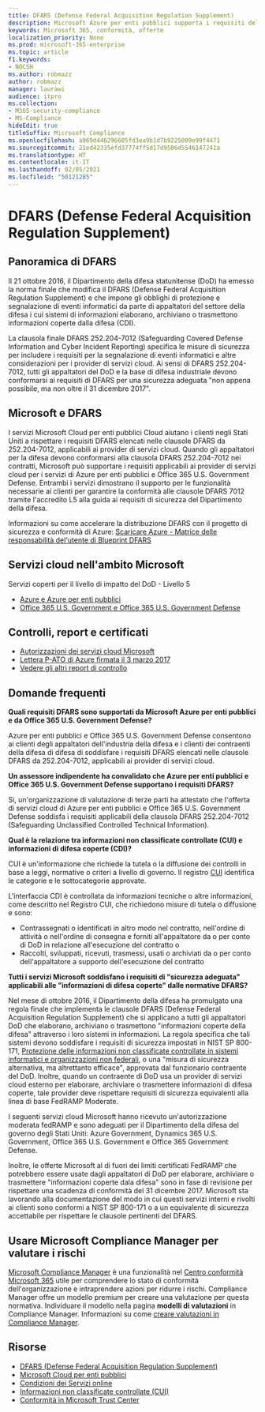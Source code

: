 ```yaml
---
title: DFARS (Defense Federal Acquisition Regulation Supplement)
description: Microsoft Azure per enti pubblici supporta i requisiti del DFARS (Defense Federal Acquisition Regulation Supplement).
keywords: Microsoft 365, conformità, offerte
localization_priority: None
ms.prod: microsoft-365-enterprise
ms.topic: article
f1.keywords:
- NOCSH
ms.author: robmazz
author: robmazz
manager: laurawi
audience: itpro
ms.collection:
- M365-security-compliance
- MS-Compliance
hideEdit: true
titleSuffix: Microsoft Compliance
ms.openlocfilehash: a969d446296605fd3ea9b1d7b9225009e99f4471
ms.sourcegitcommit: 21ed42335efd37774ff5d17d9586d5546147241a
ms.translationtype: HT
ms.contentlocale: it-IT
ms.lasthandoff: 02/05/2021
ms.locfileid: "50121285"
---
```

# <a name="defense-federal-acquisition-regulation-supplement-dfars"></a>DFARS (Defense Federal Acquisition Regulation Supplement)

## <a name="dfars-overview"></a>Panoramica di DFARS

Il 21 ottobre 2016, il Dipartimento della difesa statunitense (DoD) ha emesso la norma finale che modifica il DFARS (Defense Federal Acquisition Regulation Supplement) e che impone gli obblighi di protezione e segnalazione di eventi informatici da parte di appaltatori del settore della difesa i cui sistemi di informazioni elaborano, archiviano o trasmettono informazioni coperte dalla difesa (CDI).  
  
La clausola finale DFARS 252.204-7012 (Safeguarding Covered Defense Information and Cyber Incident Reporting) specifica le misure di sicurezza per includere i requisiti per la segnalazione di eventi informatici e altre considerazioni per i provider di servizi cloud. Ai sensi di DFARS 252.204-7012, tutti gli appaltatori del DoD e la base di difesa industriale devono conformarsi ai requisiti di DFARS per una sicurezza adeguata "non appena possibile, ma non oltre il 31 dicembre 2017".

## <a name="microsoft-and-dfars"></a>Microsoft e DFARS

I servizi Microsoft Cloud per enti pubblici Cloud aiutano i clienti negli Stati Uniti a rispettare i requisiti DFARS elencati nelle clausole DFARS da 252.204-7012, applicabili ai provider di servizi cloud. Quando gli appaltatori per la difesa devono conformarsi alla clausola DFARS 252.204-7012 nei contratti, Microsoft può supportare i requisiti applicabili ai provider di servizi cloud per i servizi di Azure per enti pubblici e Office 365 U.S. Government Defense. Entrambi i servizi dimostrano il supporto per le funzionalità necessarie ai clienti per garantire la conformità alle clausole DFARS 7012 tramite l'accredito L5 alla guida ai requisiti di sicurezza del Dipartimento della difesa.  
  
Informazioni su come accelerare la distribuzione DFARS con il progetto di sicurezza e conformità di Azure: [Scaricare Azure - Matrice delle responsabilità del'utente di Blueprint DFARS](https://servicetrust.microsoft.com/ViewPage/Blueprint?command=Download&downloadType=Document&downloadId=7ed1b47c-b180-4323-9aec-21712d54b167&docTab=fc060920-cdb8-11e7-bacf-0bf52b09d912_DoD_Blueprint)

## <a name="microsoft-in-scope-cloud-services"></a>Servizi cloud nell'ambito Microsoft

Servizi coperti per il livello di impatto del DoD - Livello 5

- [Azure e Azure per enti pubblici](https://aka.ms/AzureCompliance)
- [Office 365 U.S. Government e Office 365 U.S. Government Defense](https://go.microsoft.com/fwlink/p/?LinkID=2077751)

## <a name="audits-reports-and-certificates"></a>Controlli, report e certificati

- [Autorizzazioni dei servizi cloud Microsoft](https://marketplace.fedramp.gov/index.html#/products?status=Compliant&sort=productName)
- [Lettera P-ATO di Azure firmata il 3 marzo 2017](https://servicetrust.microsoft.com/ViewPage/MSComplianceGuide?command=Download&downloadType=Document&downloadId=94ff5b42-4077-4612-8cf7-3194ded323dc&docTab=4ce99610-c9c0-11e7-8c2c-f908a777fa4d_GRC_Assessment_Reports)
- [Vedere gli altri report di controllo](https://aka.ms/auditreports)

## <a name="frequently-asked-questions"></a>Domande frequenti

**Quali requisiti DFARS sono supportati da Microsoft Azure per enti pubblici e da Office 365 U.S. Government Defense?**

Azure per enti pubblici e Office 365 U.S. Government Defense consentono ai clienti degli appaltatori dell'industria della difesa e i clienti dei contraenti della difesa di difesa di soddisfare i requisiti DFARS elencati nelle clausole DFARS da 252.204-7012, applicabili ai provider di servizi cloud.

**Un assessore indipendente ha convalidato che Azure per enti pubblici e Office 365 U.S. Government Defense supportano i requisiti DFARS?**

Sì, un'organizzazione di valutazione di terze parti ha attestato che l'offerta di servizi cloud di Azure per enti pubblici e Office 365 U.S. Government Defense soddisfa i requisiti applicabili della clausola DFARS 252.204-7012 (Safeguarding Unclassified Controlled Technical Information).

**Qual è la relazione tra informazioni non classificate controllate (CUI) e informazioni di difesa coperte (CDI)?**

CUI è un'informazione che richiede la tutela o la diffusione dei controlli in base a leggi, normative o criteri a livello di governo. Il registro [CUI](https://www.archives.gov/cui/registry/category-list.html) identifica le categorie e le sottocategorie approvate.

L'interfaccia CDI è controllata da informazioni tecniche o altre informazioni, come descritto nel Registro CUI, che richiedono misure di tutela o diffusione e sono:

- Contrassegnati o identificati in altro modo nel contratto, nell'ordine di attività o nell'ordine di consegna e forniti all'appaltatore da o per conto di DoD in relazione all'esecuzione del contratto o
- Raccolti, sviluppati, ricevuti, trasmessi, usati o archiviati da o per conto dell'appaltatore a supporto dell'esecuzione del contratto

**Tutti i servizi Microsoft soddisfano i requisiti di "sicurezza adeguata" applicabili alle "informazioni di difesa coperte" dalle normative DFARS?**

Nel mese di ottobre 2016, il Dipartimento della difesa ha promulgato una regola finale che implementa le clausole DFARS (Defense Federal Acquisition Regulation Supplement) che si applicano a tutti gli appaltatori DoD che elaborano, archiviano o trasmettono "informazioni coperte della difesa" attraverso i loro sistemi in informazioni. La regola specifica che tali sistemi devono soddisfare i requisiti di sicurezza impostati in NIST SP 800-171, [Protezione delle informazioni non classificate controllate in sistemi informatici e organizzazioni non federali](https://nvlpubs.nist.gov/nistpubs/SpecialPublications/NIST.SP.800-171.pdf), o una "misura di sicurezza alternativa, ma altrettanto efficace", approvata dal funzionario contraente del DoD. Inoltre, quando un contraente di DoD usa un provider di servizi cloud esterno per elaborare, archiviare o trasmettere informazioni di difesa coperte, tale provider deve rispettare requisiti di sicurezza equivalenti alla linea di base FedRAMP Moderate.

I seguenti servizi cloud Microsoft hanno ricevuto un'autorizzazione moderata fedRAMP e sono adeguati per il Dipartimento della difesa del governo degli Stati Uniti: Azure Government, Dynamics 365 U.S. Government, Office 365 U.S. Government e Office 365 Government Defense.

Inoltre, le offerte Microsoft al di fuori dei limiti certificati FedRAMP che potrebbero essere usate dagli appaltatori di DoD per elaborare, archiviare o trasmettere "informazioni coperte dala difesa" sono in fase di revisione per rispettare una scadenza di conformità del 31 dicembre 2017. Microsoft sta lavorando alla documentazione del modo in cui questi servizi interni e rivolti ai clienti sono conformi a NIST SP 800-171 o a un equivalente di sicurezza accettabile per rispettare le clausole pertinenti del DFARS.

## <a name="use-microsoft-compliance-manager-to-assess-your-risk"></a>Usare Microsoft Compliance Manager per valutare i rischi

[Microsoft Compliance Manager](/microsoft-365/compliance/compliance-manager) è una funzionalità nel [Centro conformità Microsoft 365](/microsoft-365/compliance/microsoft-365-compliance-center) utile per comprendere lo stato di conformità dell'organizzazione e intraprendere azioni per ridurre i rischi. Compliance Manager offre un modello premium per creare una valutazione per questa normativa. Individuare il modello nella pagina **modelli di valutazioni** in Compliance Manager. Informazioni su come [creare valutazioni in Compliance Manager](/microsoft-365/compliance/compliance-manager-assessments).

## <a name="resources"></a>Risorse

- [DFARS (Defense Federal Acquisition Regulation Supplement)](https://www.acq.osd.mil/dpap/dars/dfarspgi/current/index.html)
- [Microsoft Cloud per enti pubblici](https://enterprise.microsoft.com/industries/government/start-your-microsoft-cloud-for-government-trial-today)
- [Condizioni dei Servizi online](https://www.microsoftvolumelicensing.com/DocumentSearch.aspx?Mode=3&DocumentTypeId=31)
- [Informazioni non classificate controllate (CUI)](https://www.archives.gov/cui/registry/category-list)
- [Conformità in Microsoft Trust Center](https://www.microsoft.com/trust-center/compliance/compliance-overview)

